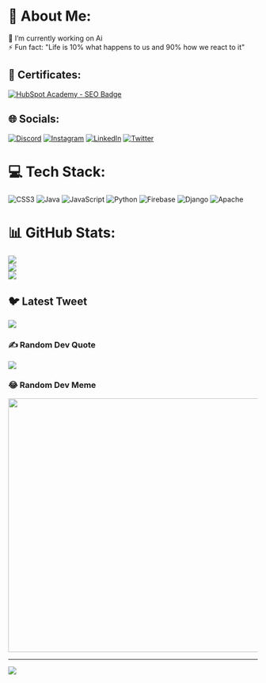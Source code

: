 # 💫 About Me:
🔭 I’m currently working on Ai <br>⚡ Fun fact: "Life is 10% what happens to us and 90% how we react to it"

## 📜  Certificates:
[![HubSpot Academy - SEO Badge](https://hubspot-credentials-na1.s3.amazonaws.com/prod/certificates/user/766b471784cb42daada67d777f675406.png)](https://app.hubspot.com/academy/achievements/v6t851pr/en/1/garvit-bhardwaj/seo)

## 🌐 Socials:
[![Discord](https://img.shields.io/badge/Discord-%237289DA.svg?logo=discord&logoColor=white)](https://discord.gg/BP3JbhPPMM) [![Instagram](https://img.shields.io/badge/Instagram-%23E4405F.svg?logo=Instagram&logoColor=white)](https://instagram.com/imsooho9) [![LinkedIn](https://img.shields.io/badge/LinkedIn-%230077B5.svg?logo=linkedin&logoColor=white)](https://linkedin.com/in/garvitofficial) [![Twitter](https://img.shields.io/badge/Twitter-%231DA1F2.svg?logo=Twitter&logoColor=white)](https://twitter.com/GarvitOfficial) 

# 💻 Tech Stack:
![CSS3](https://img.shields.io/badge/css3-%231572B6.svg?style=for-the-badge&logo=css3&logoColor=white) ![Java](https://img.shields.io/badge/java-%23ED8B00.svg?style=for-the-badge&logo=java&logoColor=white) ![JavaScript](https://img.shields.io/badge/javascript-%23323330.svg?style=for-the-badge&logo=javascript&logoColor=%23F7DF1E) ![Python](https://img.shields.io/badge/python-3670A0?style=for-the-badge&logo=python&logoColor=ffdd54) ![Firebase](https://img.shields.io/badge/firebase-%23039BE5.svg?style=for-the-badge&logo=firebase) ![Django](https://img.shields.io/badge/django-%23092E20.svg?style=for-the-badge&logo=django&logoColor=white) ![Apache](https://img.shields.io/badge/apache-%23D42029.svg?style=for-the-badge&logo=apache&logoColor=white)
# 📊 GitHub Stats:
![](https://github-readme-stats.vercel.app/api?username=garvitofficial&theme=radical&hide_border=false&include_all_commits=false&count_private=false)<br/>
![](https://github-readme-streak-stats.herokuapp.com/?user=garvitofficial&theme=radical&hide_border=false)<br/>
![](https://github-readme-stats.vercel.app/api/top-langs/?username=garvitofficial&theme=radical&hide_border=false&include_all_commits=false&count_private=false&layout=compact)

## 🐦 Latest Tweet
[![](https://gtce.itsvg.in/api?username=GarvitOfficial)](https://github.com/VishwaGauravIn/github-twitter-card-embed)

### ✍️ Random Dev Quote
![](https://quotes-github-readme.vercel.app/api?type=vetical&theme=radical)

### 😂 Random Dev Meme
<img src="https://tinyurl.com/5n858u6m" width="512px"/>

---
[![](https://visitcount.itsvg.in/api?id=garvitofficial&icon=2&color=6)](https://visitcount.itsvg.in)

